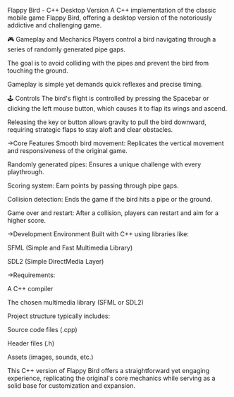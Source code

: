 Flappy Bird - C++ Desktop Version
A C++ implementation of the classic mobile game Flappy Bird, offering a desktop version of the notoriously addictive and challenging game.

🎮 Gameplay and Mechanics
Players control a bird navigating through a series of randomly generated pipe gaps.

The goal is to avoid colliding with the pipes and prevent the bird from touching the ground.

Gameplay is simple yet demands quick reflexes and precise timing.

🕹️ Controls
The bird's flight is controlled by pressing the Spacebar or clicking the left mouse button, which causes it to flap its wings and ascend.

Releasing the key or button allows gravity to pull the bird downward, requiring strategic flaps to stay aloft and clear obstacles.

 ->Core Features
Smooth bird movement: Replicates the vertical movement and responsiveness of the original game.

Randomly generated pipes: Ensures a unique challenge with every playthrough.

Scoring system: Earn points by passing through pipe gaps.

Collision detection: Ends the game if the bird hits a pipe or the ground.

Game over and restart: After a collision, players can restart and aim for a higher score.

 ->Development Environment
Built with C++ using libraries like:

SFML (Simple and Fast Multimedia Library)

SDL2 (Simple DirectMedia Layer)

->Requirements:

A C++ compiler

The chosen multimedia library (SFML or SDL2)

Project structure typically includes:

Source code files (.cpp)

Header files (.h)

Assets (images, sounds, etc.)

This C++ version of Flappy Bird offers a straightforward yet engaging experience, replicating the original's core mechanics while serving as a solid base for customization and expansion.
